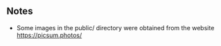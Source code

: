 ## Notes

* Some images in the public/ directory were obtained from the website https://picsum.photos/
